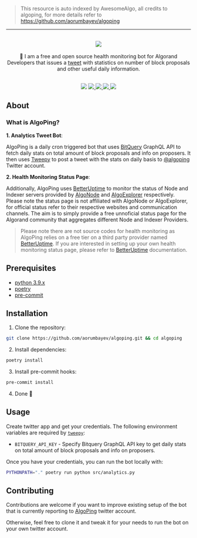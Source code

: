 > This resource is auto indexed by AwesomeAlgo, all credits to algoping, for more details refer to https://github.com/aorumbayev/algoping

---

<br/>
<div align="center">
<a href="https://github.com/aorumbayev/awesome-algorand"><img src="https://bafkreihb4jprrzqdswxohr3wrlxh74hjmo4vglbotf6ozp4xh2lma7var4.ipfs.nftstorage.link"></a>
</div>
<br/>
<div align="center">
📣 I am a free and open source health monitoring bot for Algorand Developers that issues a <a href="https://twitter.com/algoping">tweet</a> with statistics on number of block proposals and other useful daily information.
<br />
<br />
</div>

<p align="center">
    <img  src="https://visitor-badge.glitch.me/badge?page_id=aorumbayev.algoping&right_color=green" />
    <a target="_blank" href="https://twitter.com/algoping">
        <img src="https://img.shields.io/badge/Browse-Twitter-green.svg" />
    </a>
    <a target="_blank" href="https://algoping.betteruptime.com">
        <img src="https://img.shields.io/badge/Browse-StatusPage-green.svg" />
    </a>
    <a href="https://github.com/aorumbayev/algoping">
        <img src="https://img.shields.io/github/stars/aorumbayev/algoping?color=green" />
    </a>
    <a  href="https://github.com/aorumbayev/algoping/network/members">
        <img src="https://img.shields.io/github/forks/aorumbayev/algoping?color=green" />
    </a>
</p>

## About

### What is AlgoPing?

**1. Analytics Tweet Bot**:

AlgoPing is a daily cron triggered bot that uses [BitQuery](https://bitquery.io/) GraphQL API to fetch daily stats on total amount of block proposals and info on proposers. It then uses [Tweepy](https://www.tweepy.org/) to post a tweet with the stats on daily basis to [@algoping](https://twitter.com/algoping) Twitter account.

**2. Health Monitoring Status Page**:

Additionally, AlgoPing uses [BetterUptime](https://betteruptime.com/) to monitor the status of Node and Indexer servers provided by [AlgoNode](https://algonode.io/) and [AlgoExplorer](https://algoexplorer.io/) respectively. Please note the status page is not affiliated with AlgoNode or AlgoExplorer, for official status refer to their respective websites and communication channels. The aim is to simply provide a free unnoficial status page for the Algorand community that aggregates different Node and Indexer Providers.

> Please note there are not source codes for health monitoring as AlgoPing relies on a free tier on a third party provider named [BetterUptime](https://betteruptime.com/). If you are interested in setting up your own health monitoring status page, please refer to [BetterUptime](https://betteruptime.com/) documentation.

## Prerequisites

-   [python 3.9.x](https://www.python.org/)
-   [poetry](https://python-poetry.org/)
-   [pre-commit](https://pre-commit.com/)

## Installation

1. Clone the repository:

```bash
git clone https://github.com/aorumbayev/algoping.git && cd algoping
```

2. Install dependencies:

```bash
poetry install
```

3. Install pre-commit hooks:

```bash
pre-commit install
```

4. Done 🎉

## Usage

Create twitter app and get your credentials. The following environment variables are required by [`tweepy`](https://www.tweepy.org/):

-   `BITQUERY_API_KEY` - Specify Bitquery GraphQL API key to get daily stats on total amount of block proposals and info on proposers.

Once you have your credentials, you can run the bot locally with:

```bash
PYTHONPATH="." poetry run python src/analytics.py
```

## Contributing

Contributions are welcome if you want to improve existing setup of the bot that is currently reporting to [AlgoPing](https://twitter.com/algoping) twitter account.

Otherwise, feel free to clone it and tweak it for your needs to run the bot on your own twitter account.
